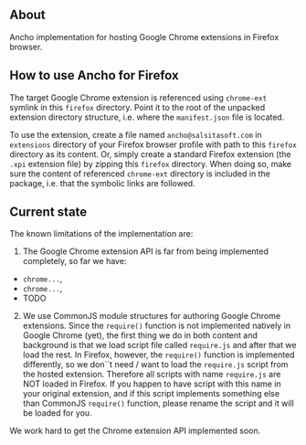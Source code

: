 ## About

Ancho implementation for hosting Google Chrome extensions in Firefox browser.

## How to use Ancho for Firefox

The target Google Chrome extension is referenced using `chrome-ext` symlink in
this `firefox` directory. Point it to the root of the unpacked extension
directory structure, i.e. where the `manifest.json` file is located.

To use the extension, create a file named `ancho@salsitasoft.com` in
`extensions` directory of your Firefox browser profile with path to this
`firefox` directory as its content. Or, simply create a standard Firefox
extension (the `.xpi` extension file) by zipping this `firefox` directory.  When
doing so, make sure the content of referenced `chrome-ext` directory is included
in the package, i.e. that the symbolic links are followed.

## Current state

The known limitations of the implementation are:

1. The Google Chrome extension API is far from being implemented completely, so
far we have:
  * `chrome...`,
  * `chrome...`,
  * TODO
2. We use CommonJS module structures for authoring Google Chrome extensions.
Since the `require()` function is not implemented natively in Google Chrome
(yet), the first thing we do in both content and background is that we load
script file called `require.js` and after that we load the rest. In Firefox,
however, the `require()` function is implemented differently, so we don``t
need / want to load the `require.js` script from the hosted extension.
Therefore all scripts with name `require.js` are NOT loaded in Firefox. If
you happen to have script with this name in your original extension, and if
this script implements something else than CommonJS `require()` function,
please rename the script and it will be loaded for you.

We work hard to get the Chrome extension API implemented soon.
